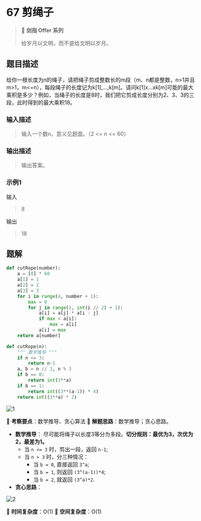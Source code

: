 # 67 剪绳子

> 🌟 **剑指 Offer 系列**
>
> 给岁月以文明，而不是给文明以岁月。

## 题目描述

给你一根长度为n的绳子，请把绳子剪成整数长的m段（m、n都是整数，n>1并且m>1，m<=n），每段绳子的长度记为k[1],...,k[m]。请问k[1]x...xk[m]可能的最大乘积是多少？例如，当绳子的长度是8时，我们把它剪成长度分别为2、3、3的三段，此时得到的最大乘积18。

### 输入描述

> 输入一个数n，意义见题面。（2 <= n <= 60）

### 输出描述

> 输出答案。

### 示例1

输入

> 8

输出

> 18

## 题解

```python
def cutRope(number):
    a = [0] * 60
    a[1] = 1
    a[2] = 2
    a[3] = 3
    for i in range(4, number + 1):
        max = 0
        for j in range(1, int(i // 2) + 1):
            a[i] = a[j] * a[i - j]
            if max < a[i]:
                max = a[i]
            a[i] = max
    return a[number]
```

```python
def cutRope(n):
    """ 数学推导 """
    if n <= 3:
        return n-1
    a, b = n // 3, n % 3
    if b == 0:
        return int(3**a)
    if b == 1:
        return int((3**(a-1)) * 4)
    return int((3**a) * 2)
```

![1](https://tva1.sinaimg.cn/large/007S8ZIlly1giv034r75wj30re0kqjsl.jpg)

🍥 **考察要点**：数学推导、贪心算法
🍬 **解题思路**：数学推导；贪心思路。

- **数学推导**： 尽可能将绳子以长度3等分为多段。**切分规则：最优为3，次优为2，最差为1。**
  - 当 `n <= 3` 时，剪出一段，返回 `n-1`;
  - 当 `n > 3` 时，分三种情况：
    - 当 `b = 0`, 直接返回 `3^a`;
    - 当 `b = 1`, 则返回 `(3^(a-1))*4`;
    - 当 `b = 2`, 就返回 `(3^a)*2`.
- **贪心思路**：

![2](https://tva1.sinaimg.cn/large/007S8ZIlly1giv0c1goujj31620fyjtr.jpg)

🍉 **时间复杂度**：O(1)
🍭 **空间复杂度**：O(1)
